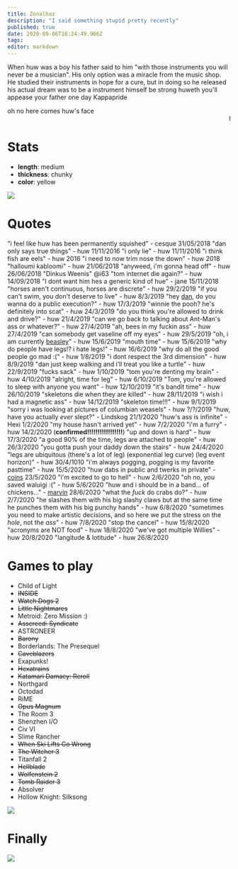 ```yaml
---
title: Zonalhaz
description: "I said something stupid pretty recently"
published: true
date: 2020-09-06T16:24:49.966Z
tags: 
editor: markdown
---
```


When huw was a boy his father said to him "with those instruments you will never be a musician". His only option was a miracle from the music shop. He studied their instruments in hope for a cure, but in doing so he released his actual dream was to be a instrument himself be strong huweth you'll appease your father one day Kappapride

oh no here comes huw's face
<marquee>huw's face</marquee>
# Stats
* **length**: medium
* **thickness**: chunky
* **color**: yellow

![](https://cesque.com/storage/19/08/03/486301074883.png)
# Quotes
"i feel like huw has been permanently squished" - cesque 31/05/2018
"dan only says true things" - huw 11/11/2016 
"i only lie" - huw 11/11/2016
"i think fish are eels" - huw 2016
"i need to now trim nose the down" - huw 2018
"halloumi kabloomi" - huw 21/06/2018
"anyweed, i'm gonna head off" - huw 26/06/2018
"Dinkus Weenis" @i63
"tom internet die again?" - huw 14/09/2018
"I dont want him hes a generic kind of hue" - jane 15/11/2018
"horses aren't continuous, horses are discrete" - huw 29/2/2019
"if you can't swim, you don't deserve to live" - huw 8/3/2019
"hey [dan](Cesque), do you wanna do a public execution?" - huw 17/3/2019
"winnie the pooh? he's definitely into scat" - huw 24/3/2019
"do you think you're allowed to drink and drive?" - huw 21/4/2019
"can we go back to talking about Ant-Man's ass or whatever?" - huw 27/4/2019
"ah, bees in my fuckin ass" - huw 27/4/2019
"can somebody get vaseline off my eyes" - huw 29/5/2019
"oh, i am currently [beasley](bruzezeazaly)" - huw 15/6/2019
"mouth time" - huw 15/6/2019
"why do people have legs!? i hate legs!" - huw 16/6/2019
"why do all the good people go mad :(" - huw 1/8/2019
"i dont respect the 3rd dimension" - huw 8/9/2019
"dan just keep walking and i’ll treat you like a turtle" - huw 22/9/2019
"fucks sack" - huw 1/10/2019
"tom you're denting my brain" - huw 4/10/2019
"alright, time for leg" - huw 6/10/2019
"Tom, you're allowed to sleep with anyone you want" - huw 12/10/2019
"it's bandit time" - huw 26/10/2019
"skeletons die when they are killed" - huw 28/11/2019
"i wish i had a magnetic ass" - huw 14/12/2019
"skeleton time!!!" - huw 9/1/2019
"sorry i was looking at pictures of columbian weasels" - huw ?/?/2019
"huw, have you actually *ever* slept?" - Lindskog 21/1/2020
"huw's ass is infinite" - Hexi 1/2/2020
"my house hasn't arrived yet" - huw 7/2/2020
"i'm a furry" - huw 14/2/2020 (**confirmed!!!!!!!!!!!!!!!!!**)
"up and down is hard" - huw 17/3/2020
"a good 90% of the time, legs are attached to people" - huw 26/3/2020
"you gotta push your daddy down the stairs" - huw 24/4/2020
"legs are ubiquitous (there's a lot of leg) (exponential leg curve) (leg event horizon)" - huw 30/4/1010
"i'm always pogging, pogging is my favorite pasttime" - huw 15/5/2020
"huw dabs in public and twerks in private" - [coins](Supercoins) 23/5/2020
"i'm excited to go to hell" - huw 2/6/2020
"oh no, you saved waluigi :(" - huw 5/6/2020
"huw and i should be in a band... of chickens..." - [marvin](marvin) 28/6/2020
"what the *fuck* do crabs do?" - huw 2/7/2020
"he slashes them with his big slashy claws but at the same time he punches them with his big punchy hands" - huw 6/8/2020
"sometimes you need to make artistic decisions, and so here we put the stress on the *hole*, not the *ass*" - huw 7/8/2020
"stop the cancel" - huw 15/8/2020
"acronyms are NOT food" - huw 18/8/2020
"we've got multiple Willies" - huw 20/8/2020
"langitude & lotitude" - huw 26/8/2020
# Games to play
* Child of Light
* ~~INSIDE~~
* ~~Watch Dogs 2~~
* ~~Little Nightmares~~
* Metroid: Zero Mission :)
* ~~Asscreed: Syndicate~~
* ASTRONEER
* ~~Barony~~
* Borderlands: The Presequel
* ~~Caveblazers~~
* Exapunks!
* ~~Hexatrains~~
* ~~Katamari Damacy: Reroll~~
* Northgard
* Octodad
* RiME
* ~~Opus Magnum~~
* The Room 3
* Shenzhen I/O
* Civ VI
* Slime Rancher
* ~~When Ski Lifts Go Wrong~~
* ~~The Witcher 3~~
* Titanfall 2
* ~~Hellblade~~
* ~~Wolfenstein 2~~
* ~~Tomb Raider 3~~
* Absolver
* Hollow Knight: Silksong

![](https://cesque.com/storage/20/02/04/223613402362.png)
# Finally

![](https://cesque.com/storage/19/04/19/unknown.png)